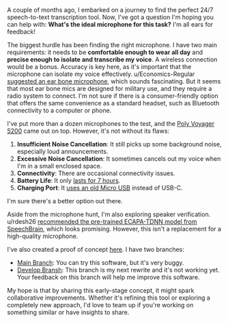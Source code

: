 A couple of months ago, I embarked on a journey to find the perfect 24/7 speech-to-text transcription tool. Now, I've got a question I'm hoping you can help with: **What's the ideal microphone for this task?** I'm all ears for feedback!

The biggest hurdle has been finding the right microphone. I have two main requirements: it needs to be **comfortable enough to wear all day** and **precise enough to isolate and transcribe my voice**. A wireless connection would be a bonus. Accuracy is key here, as it's important that the microphone can isolate my voice effectively. u/Economics-Regular [suggested an ear bone microphone](https://old.reddit.com/r/speechrecognition/comments/16b6kd4/247_speechtotext_transcription_tool_wanted/k5x2n8v/), which sounds fascinating. But it seems that most ear bone mics are designed for military use, and they require a radio system to connect. I'm not sure if there is a consumer-friendly option that offers the same convenience as a standard headset, such as Bluetooth connectivity to a computer or phone.

I've put more than a dozen microphones to the test, and the [Poly Voyager 5200](https://www.poly.com/us/en/products/headsets/voyager/voyager-5200) came out on top. However, it's not without its flaws:

1. **Insufficient Noise Cancellation**: It still picks up some background noise, especially loud announcements.
1. **Excessive Noise Cancellation**: It sometimes cancels out my voice when I'm in a small enclosed space.
1. **Connectivity**: There are occasional connectivity issues.
1. **Battery Life**: It only [lasts for 7 hours](https://www.poly.com/us/en/products/headsets/voyager/voyager-5200#:~:text=Talk%2Fstandby%20time-,up%20to%20seven%20hr).
1. **Charging Port**: It [uses an old Micro USB](https://www.poly.com/us/en/products/headsets/voyager/voyager-5200#2specifications) instead of USB-C.

I'm sure there's a better option out there.

Aside from the microphone hunt, I'm also exploring speaker verification. u/rdesh26 [recommended the pre-trained ECAPA-TDNN model from SpeechBrain](https://old.reddit.com/r/speechrecognition/comments/17j1w4r/speaker_recognition_model/kac6rq1/), which looks promising. However, this isn't a replacement for a high-quality microphone.

I've also created a proof of concept [here](https://github.com/8ta4/say). I have two branches:

- [Main Branch](https://github.com/8ta4/say): You can try this software, but it's very buggy.
- [Develop Bransh](https://github.com/8ta4/say/tree/c1df6ef494c9e87886115822d25386cd5b0ea3bf): This branch is my next rewrite and it's not working yet. Your feedback on this branch will help me improve this software.

My hope is that by sharing this early-stage concept, it might spark collaborative improvements. Whether it's refining this tool or exploring a completely new approach, I'd love to team up if you're working on something similar or have insights to share.
